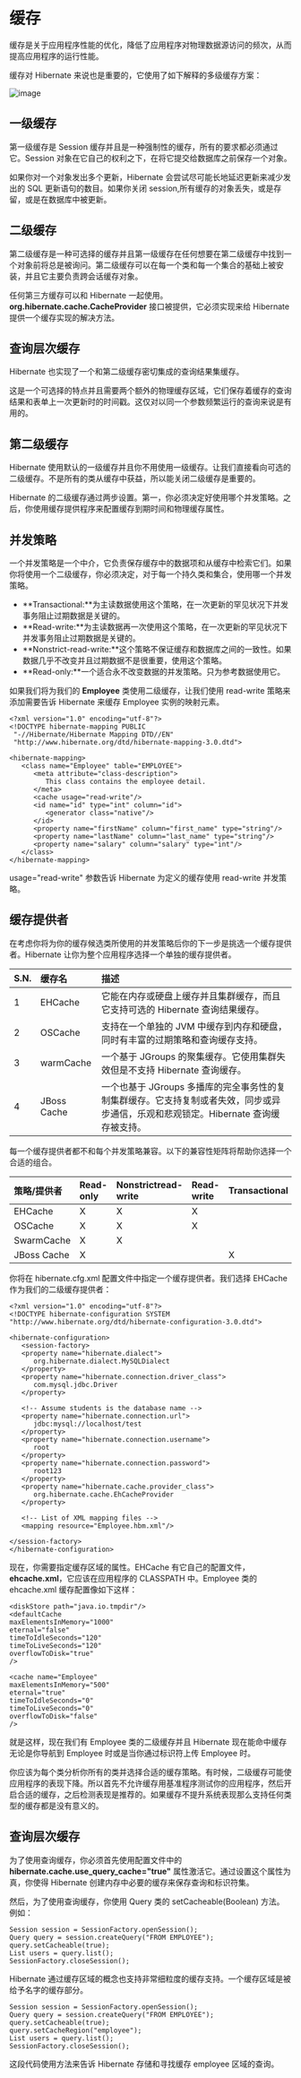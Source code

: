 # 缓存  

缓存是关于应用程序性能的优化，降低了应用程序对物理数据源访问的频次，从而提高应用程序的运行性能。  

缓存对 Hibernate 来说也是重要的，它使用了如下解释的多级缓存方案：  

![image](images/hibernate_cache.jpg)  

## 一级缓存

第一级缓存是 Session 缓存并且是一种强制性的缓存，所有的要求都必须通过它。Session 对象在它自己的权利之下，在将它提交给数据库之前保存一个对象。  

如果你对一个对象发出多个更新，Hibernate 会尝试尽可能长地延迟更新来减少发出的 SQL 更新语句的数目。如果你关闭 session,所有缓存的对象丢失，或是存留，或是在数据库中被更新。  

## 二级缓存

第二级缓存是一种可选择的缓存并且第一级缓存在任何想要在第二级缓存中找到一个对象前将总是被询问。第二级缓存可以在每一个类和每一个集合的基础上被安装，并且它主要负责跨会话缓存对象。  

任何第三方缓存可以和 Hibernate 一起使用。**org.hibernate.cache.CacheProvider** 接口被提供，它必须实现来给 Hibernate 提供一个缓存实现的解决方法。  

## 查询层次缓存

Hibernate 也实现了一个和第二级缓存密切集成的查询结果集缓存。  

这是一个可选择的特点并且需要两个额外的物理缓存区域，它们保存着缓存的查询结果和表单上一次更新时的时间戳。这仅对以同一个参数频繁运行的查询来说是有用的。  

## 第二级缓存

Hibernate 使用默认的一级缓存并且你不用使用一级缓存。让我们直接看向可选的二级缓存。不是所有的类从缓存中获益，所以能关闭二级缓存是重要的。  

Hibernate 的二级缓存通过两步设置。第一，你必须决定好使用哪个并发策略。之后，你使用缓存提供程序来配置缓存到期时间和物理缓存属性。  

## 并发策略

一个并发策略是一个中介，它负责保存缓存中的数据项和从缓存中检索它们。如果你将使用一个二级缓存，你必须决定，对于每一个持久类和集合，使用哪一个并发策略。  

- **Transactional:**为主读数据使用这个策略，在一次更新的罕见状况下并发事务阻止过期数据是关键的。
- **Read-write:**为主读数据再一次使用这个策略，在一次更新的罕见状况下并发事务阻止过期数据是关键的。  
- **Nonstrict-read-write:**这个策略不保证缓存和数据库之间的一致性。如果数据几乎不改变并且过期数据不是很重要，使用这个策略。  
- **Read-only:**一个适合永不改变数据的并发策略。只为参考数据使用它。  

如果我们将为我们的 **Employee** 类使用二级缓存，让我们使用 read-write 策略来添加需要告诉 Hibernate 来缓存 Employee 实例的映射元素。  

```
<?xml version="1.0" encoding="utf-8"?>
<!DOCTYPE hibernate-mapping PUBLIC 
 "-//Hibernate/Hibernate Mapping DTD//EN"
 "http://www.hibernate.org/dtd/hibernate-mapping-3.0.dtd"> 

<hibernate-mapping>
   <class name="Employee" table="EMPLOYEE">
      <meta attribute="class-description">
         This class contains the employee detail. 
      </meta>
      <cache usage="read-write"/>
      <id name="id" type="int" column="id">
         <generator class="native"/>
      </id>
      <property name="firstName" column="first_name" type="string"/>
      <property name="lastName" column="last_name" type="string"/>
      <property name="salary" column="salary" type="int"/>
   </class>
</hibernate-mapping>
```  

usage="read-write" 参数告诉 Hibernate 为定义的缓存使用 read-write 并发策略。  

## 缓存提供者

在考虑你将为你的缓存候选类所使用的并发策略后你的下一步是挑选一个缓存提供者。Hibernate 让你为整个应用程序选择一个单独的缓存提供者。  

|S.N.|缓存名|描述|
|:------|:-----|:-----|
|1|EHCache|它能在内存或硬盘上缓存并且集群缓存，而且它支持可选的 Hibernate 查询结果缓存。|
|2|OSCache|支持在一个单独的 JVM 中缓存到内存和硬盘，同时有丰富的过期策略和查询缓存支持。|
|3|warmCache|一个基于 JGroups 的聚集缓存。它使用集群失效但是不支持 Hibernate 查询缓存。| 
|4|JBoss Cache|一个也基于 JGroups 多播库的完全事务性的复制集群缓存。它支持复制或者失效，同步或异步通信，乐观和悲观锁定。Hibernate 查询缓存被支持。|

每一个缓存提供者都不和每个并发策略兼容。以下的兼容性矩阵将帮助你选择一个合适的组合。  

|策略/提供者|Read-only|Nonstrictread-write|Read-write|Transactional|
|:-----|:-----|:-----|:-----|:-----|
|EHCache|X|X|X||
|OSCache|X|X|X||
|SwarmCache|X|X|||
|JBoss Cache|X|||X|

你将在 hibernate.cfg.xml 配置文件中指定一个缓存提供者。我们选择 EHCache 作为我们的二级缓存提供者：  

```
<?xml version="1.0" encoding="utf-8"?>
<!DOCTYPE hibernate-configuration SYSTEM 
"http://www.hibernate.org/dtd/hibernate-configuration-3.0.dtd">

<hibernate-configuration>
   <session-factory>
   <property name="hibernate.dialect">
      org.hibernate.dialect.MySQLDialect
   </property>
   <property name="hibernate.connection.driver_class">
      com.mysql.jdbc.Driver
   </property>

   <!-- Assume students is the database name -->
   <property name="hibernate.connection.url">
      jdbc:mysql://localhost/test
   </property>
   <property name="hibernate.connection.username">
      root
   </property>
   <property name="hibernate.connection.password">
      root123
   </property>
   <property name="hibernate.cache.provider_class">
      org.hibernate.cache.EhCacheProvider
   </property>

   <!-- List of XML mapping files -->
   <mapping resource="Employee.hbm.xml"/>

</session-factory>
</hibernate-configuration>
```  

现在，你需要指定缓存区域的属性。EHCache 有它自己的配置文件，**ehcache.xml**，它应该在应用程序的 CLASSPATH 中。Employee 类的 ehcache.xml 缓存配置像如下这样：  

```
<diskStore path="java.io.tmpdir"/>
<defaultCache
maxElementsInMemory="1000"
eternal="false"
timeToIdleSeconds="120"
timeToLiveSeconds="120"
overflowToDisk="true"
/>

<cache name="Employee"
maxElementsInMemory="500"
eternal="true"
timeToIdleSeconds="0"
timeToLiveSeconds="0"
overflowToDisk="false"
/>
```  

就是这样，现在我们有 Employee 类的二级缓存并且 Hibernate 现在能命中缓存无论是你导航到 Employee 时或是当你通过标识符上传 Employee 时。  

你应该为每个类分析你所有的类并选择合适的缓存策略。有时候，二级缓存可能使应用程序的表现下降。所以首先不允许缓存用基准程序测试你的应用程序，然后开启合适的缓存，之后检测表现是推荐的。如果缓存不提升系统表现那么支持任何类型的缓存都是没有意义的。  

## 查询层次缓存

为了使用查询缓存，你必须首先使用配置文件中的 **hibernate.cache.use_query_cache="true"** 属性激活它。通过设置这个属性为真，你使得 Hibernate 创建内存中必要的缓存来保存查询和标识符集。  

然后，为了使用查询缓存，你使用 Query 类的 setCacheable(Boolean) 方法。例如：  

```
Session session = SessionFactory.openSession();
Query query = session.createQuery("FROM EMPLOYEE");
query.setCacheable(true);
List users = query.list();
SessionFactory.closeSession();
```  

Hibernate 通过缓存区域的概念也支持非常细粒度的缓存支持。一个缓存区域是被给予名字的缓存部分。  

```
Session session = SessionFactory.openSession();
Query query = session.createQuery("FROM EMPLOYEE");
query.setCacheable(true);
query.setCacheRegion("employee");
List users = query.list();
SessionFactory.closeSession();
```  

这段代码使用方法来告诉 Hibernate 存储和寻找缓存 employee 区域的查询。